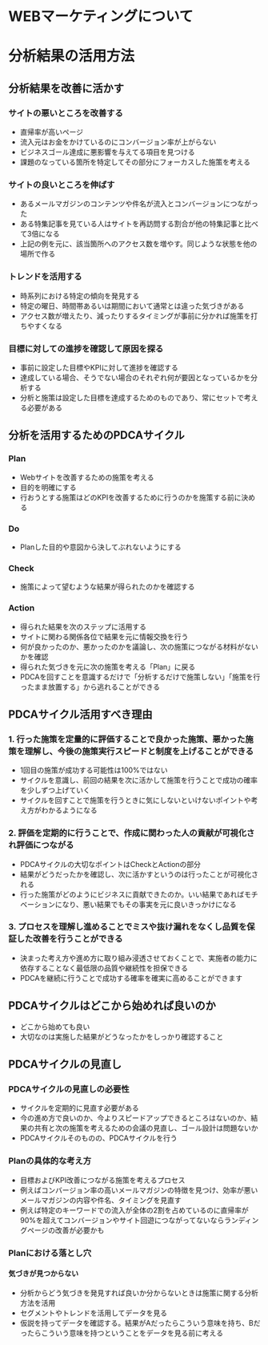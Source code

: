 # WEBマーケティングについて

# 分析結果の活用方法

## 分析結果を改善に活かす

### サイトの悪いところを改善する

- 直帰率が高いページ
- 流入元はお金をかけているのにコンバージョン率が上がらない
- ビジネスゴール達成に悪影響を与えてる項目を見つける
- 課題のなっている箇所を特定してその部分にフォーカスした施策を考える

### サイトの良いところを伸ばす

- あるメールマガジンのコンテンツや件名が流入とコンバージョンにつながった
- ある特集記事を見ている人はサイトを再訪問する割合が他の特集記事と比べて3倍になる
- 上記の例を元に、該当箇所へのアクセス数を増やす。同じような状態を他の場所で作る

### トレンドを活用する

- 時系列における特定の傾向を発見する
- 特定の曜日、時間帯あるいは期間において通常とは違った気づきがある
- アクセス数が増えたり、減ったりするタイミングが事前に分かれば施策を打ちやすくなる

### 目標に対しての進捗を確認して原因を探る

- 事前に設定した目標やKPIに対して進捗を確認する
- 達成している場合、そうでない場合のそれぞれ何が要因となっているかを分析する
- 分析と施策は設定した目標を達成するためのものであり、常にセットで考える必要がある

## 分析を活用するためのPDCAサイクル

### Plan

- Webサイトを改善するための施策を考える
- 目的を明確にする
- 行おうとする施策はどのKPIを改善するために行うのかを施策する前に決める

### Do

- Planした目的や意図から決してぶれないようにする

### Check

- 施策によって望むような結果が得られたのかを確認する

### Action

- 得られた結果を次のステップに活用する
- サイトに関わる関係各位で結果を元に情報交換を行う
- 何が良かったのか、悪かったのかを議論し、次の施策につながる材料がないかを確認
- 得られた気づきを元に次の施策を考える「Plan」に戻る
- PDCAを回すことを意識するだけで「分析するだけで施策しない」「施策を行ったまま放置する」から逃れることができる

## PDCAサイクル活用すべき理由

### 1. 行った施策を定量的に評価することで良かった施策、悪かった施策を理解し、今後の施策実行スピードと制度を上げることができる

- 1回目の施策が成功する可能性は100%ではない
- サイクルを意識し、前回の結果を次に活かして施策を行うことで成功の確率を少しずつ上げていく
- サイクルを回すことで施策を行うときに気にしないといけないポイントや考え方がわかるようになる

### 2. 評価を定期的に行うことで、作成に関わった人の貢献が可視化され評価につながる

- PDCAサイクルの大切なポイントはCheckとActionの部分
- 結果がどうだったかを確認し、次に活かすというのは行ったことが可視化される
- 行った施策がどのようにビジネスに貢献できたのか。いい結果であればモチベーションになり、悪い結果でもその事実を元に良いきっかけになる

### 3. プロセスを理解し進めることでミスや抜け漏れをなくし品質を保証した改善を行うことができる

- 決まった考え方や進め方に取り組み浸透させておくことで、実施者の能力に依存することなく最低限の品質や継続性を担保できる
- PDCAを継続に行うことで成功する確率を確実に高めることができます


## PDCAサイクルはどこから始めれば良いのか

- どこから始めても良い
- 大切なのは実施した結果がどうなったかをしっかり確認すること

## PDCAサイクルの見直し

### PDCAサイクルの見直しの必要性

- サイクルを定期的に見直す必要がある
- 今の進め方で良いのか、今よりスピードアップできるところはないのか、結果の共有と次の施策を考えるための会議の見直し、ゴール設計は問題ないか
- PDCAサイクルそのものの、PDCAサイクルを行う

### Planの具体的な考え方

- 目標およびKPI改善につながる施策を考えるプロセス
- 例えばコンバージョン率の高いメールマガジンの特徴を見つけ、効率が悪いメールマガジンの内容や件名、タイミングを見直す
- 例えば特定のキーワードでの流入が全体の2割を占めているのに直帰率が90%を超えてコンバージョンやサイト回遊につながってないならランディングページの改善が必要かも

### Planにおける落とし穴

#### 気づきが見つからない

- 分析からどう気づきを発見すれば良いか分からないときは施策に関する分析方法を活用
- セグメントやトレンドを活用してデータを見る
- 仮説を持ってデータを確認する。結果がAだったらこういう意味を持ち、Bだったらこういう意味を持つということをデータを見る前に考える
